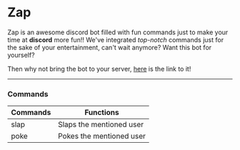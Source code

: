 # Zap

Zap is an awesome discord bot filled with fun commands just to make your time at **discord** more fun!!
We've integrated *top-notch* commands just for the sake of your entertainment, can't wait anymore? Want this bot for yourself?

Then why not bring the bot to your server, [here]() is the link to it!

---------------------------

### Commands

| Commands      | Functions     |
| ------------- | ------------- |
| slap          | Slaps the mentioned user|
| poke          | Pokes the mentioned user|
  
